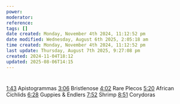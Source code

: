 ```yaml
---
power: 
moderator: 
reference: 
tags: []
date created: Monday, November 4th 2024, 11:12:52 pm
date modified: Wednesday, August 6th 2025, 2:05:18 am
time created: Monday, November 4th 2024, 11:12:52 pm
last update: Thursday, August 7th 2025, 9:27:08 pm
created: 2024-11-04T18:12
updated: 2025-08-06T14:15
---
```

# 
[1:43](https://www.youtube.com/watch?v=P6ePKDYLzqs&t=103s) Apistogrammas 
[3:06](https://www.youtube.com/watch?v=P6ePKDYLzqs&t=186s) Bristlenose 
[4:02](https://www.youtube.com/watch?v=P6ePKDYLzqs&t=242s) Rare Plecos
[5:20](https://www.youtube.com/watch?v=P6ePKDYLzqs&t=320s) African Cichlids 
[6:28](https://www.youtube.com/watch?v=P6ePKDYLzqs&t=388s) Guppies & Endlers 
[7:52](https://www.youtube.com/watch?v=P6ePKDYLzqs&t=472s) Shrimp 
[8:51](https://www.youtube.com/watch?v=P6ePKDYLzqs&t=531s) Corydoras